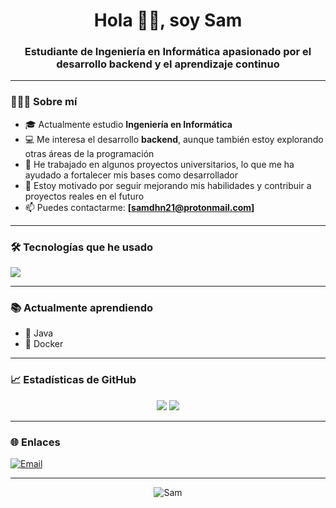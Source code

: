 <h1 align="center">Hola 👋🏻, soy Sam</h1>
<h3 align="center">Estudiante de Ingeniería en Informática apasionado por el desarrollo backend y el aprendizaje continuo</h3>

---

### 🙋🏻‍♂️ Sobre mí

- 🎓 Actualmente estudio **Ingeniería en Informática**
- 💻 Me interesa el desarrollo **backend**, aunque también estoy explorando otras áreas de la programación
- 🧩 He trabajado en algunos proyectos universitarios, lo que me ha ayudado a fortalecer mis bases como desarrollador
- 🚀 Estoy motivado por seguir mejorando mis habilidades y contribuir a proyectos reales en el futuro
- 📫 Puedes contactarme: **[samdhn21@protonmail.com]**

---

### 🛠️ Tecnologías que he usado

<p>
  <img src="https://skillicons.dev/icons?i=flutter,dart,html,css,react,js,java,mysql,docker,git" />
</p>

---

### 📚 Actualmente aprendiendo

- 🔸 Java
- 🔸 Docker

---

### 📈 Estadísticas de GitHub

<p align="center">
  <img src="https://github-readme-stats.vercel.app/api?username=CoronelSam&show_icons=true&theme=tokyonight&hide_border=true" />
  <img src="https://github-readme-stats.vercel.app/api/top-langs/?username=CoronelSam&layout=compact&theme=tokyonight&hide_border=true" />
</p>

---

### 🌐 Enlaces

<!-- Agrega tu LinkedIn si lo tienes -->
[![Email](https://img.shields.io/badge/Email-red?logo=gmail&style=for-the-badge)](mailto:samdhn21@protonmail.com)

---

<p align="center">
  <img src="https://komarev.com/ghpvc/?username=CoronelSam&label=Profile%20views&color=blue&style=flat" alt="Sam" />
</p>
